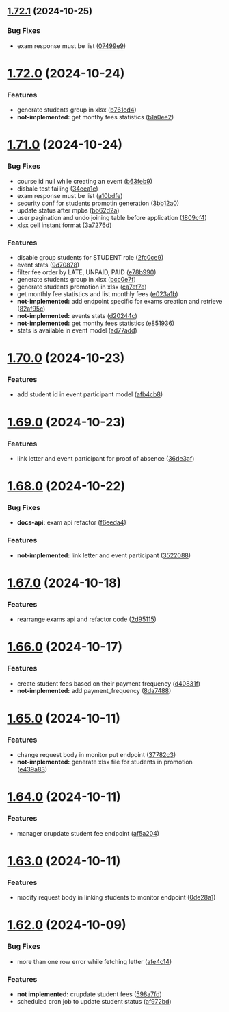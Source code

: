 ## [1.72.1](https://github.com/hei-school/hei-admin-api/compare/v1.72.0...v1.72.1) (2024-10-25)


### Bug Fixes

* exam response must be list  ([07499e9](https://github.com/hei-school/hei-admin-api/commit/07499e984e43211f608540c1849dbdfc43fc6fe8))



# [1.72.0](https://github.com/hei-school/hei-admin-api/compare/v1.71.0...v1.72.0) (2024-10-24)


### Features

* generate students group in xlsx  ([b761cd4](https://github.com/hei-school/hei-admin-api/commit/b761cd4378f5cdb0cf598ce2fa6c9c5ff5256cd5))
* **not-implemented:** get monthy fees statistics  ([b1a0ee2](https://github.com/hei-school/hei-admin-api/commit/b1a0ee2ab597b67f90d090dbbe336242b9735fc9))



# [1.71.0](https://github.com/hei-school/hei-admin-api/compare/v1.70.0...v1.71.0) (2024-10-24)


### Bug Fixes

* course id null while creating an event ([b63feb9](https://github.com/hei-school/hei-admin-api/commit/b63feb901e6536788d61a34159fb8e5583e8b88b))
* disbale test failing ([34eea1e](https://github.com/hei-school/hei-admin-api/commit/34eea1ec60f05f888926520bfca24643b4ca21bb))
* exam response must be list  ([a10bdfe](https://github.com/hei-school/hei-admin-api/commit/a10bdfe591aae3aeb024df0c9601a63b664d4c75))
* security conf for students promotin generation  ([3bb12a0](https://github.com/hei-school/hei-admin-api/commit/3bb12a0ff1a0680da6fe617e69ec3d65eb732a43))
* update status after mpbs  ([bb62d2a](https://github.com/hei-school/hei-admin-api/commit/bb62d2ae8fecc663682af20c104e26cf0fe6618d))
* user pagination and undo joining table before application  ([1809cf4](https://github.com/hei-school/hei-admin-api/commit/1809cf44ed5a0d6a00e655094c69021d213f64f3))
* xlsx cell instant format  ([3a7276d](https://github.com/hei-school/hei-admin-api/commit/3a7276d97df5dcdce5cbfa5fdd4d98007f87df15))


### Features

* disable group students for STUDENT role  ([2fc0ce9](https://github.com/hei-school/hei-admin-api/commit/2fc0ce974444da6a872e309170358c8fb3500a77))
* event stats ([9d70878](https://github.com/hei-school/hei-admin-api/commit/9d70878583eb62123ab7b6022b93d75e5d2cbc28))
* filter fee order by LATE, UNPAID, PAID  ([e78b990](https://github.com/hei-school/hei-admin-api/commit/e78b99079a3672e6bfbb3127433b06ccd4288cb6))
* generate students group in xlsx  ([bcc0e7f](https://github.com/hei-school/hei-admin-api/commit/bcc0e7ffa64237005f1325a6e1dd450dccbaf944))
* generate students promotion in xlsx  ([ca7ef7e](https://github.com/hei-school/hei-admin-api/commit/ca7ef7ebcc478a18907d7184fbe0a28f7cfde393))
* get monthly fee statistics and list monthly fees  ([e023a1b](https://github.com/hei-school/hei-admin-api/commit/e023a1b09659f194a1c9e0f22a25106bf4514579))
* **not-implemented:** add endpoint specific for exams creation and retrieve ([82af95c](https://github.com/hei-school/hei-admin-api/commit/82af95c0d3dfa9c7ce37621c62de9c0eba20132a))
* **not-implemented:** events stats ([d20244c](https://github.com/hei-school/hei-admin-api/commit/d20244c4fc23490fdb4ae40c4af944102fdd7213))
* **not-implemented:** get monthy fees statistics  ([e851936](https://github.com/hei-school/hei-admin-api/commit/e85193642650b548bd6baa7616ed3bc3e555c922))
* stats is available in event model ([ad77add](https://github.com/hei-school/hei-admin-api/commit/ad77addbfde083858507aa887402d657479ca71a))



# [1.70.0](https://github.com/hei-school/hei-admin-api/compare/v1.69.0...v1.70.0) (2024-10-23)


### Features

* add student id in event participant model ([afb4cb8](https://github.com/hei-school/hei-admin-api/commit/afb4cb8451b5c3d13e96d5aa899f1e697c527e67))



# [1.69.0](https://github.com/hei-school/hei-admin-api/compare/v1.68.0...v1.69.0) (2024-10-23)


### Features

* link letter and event participant for proof of absence ([36de3af](https://github.com/hei-school/hei-admin-api/commit/36de3afd5428e56f4ee7bcf6273eea62957c8f90))



# [1.68.0](https://github.com/hei-school/hei-admin-api/compare/v1.67.0...v1.68.0) (2024-10-22)


### Bug Fixes

* **docs-api:** exam api refactor ([f6eeda4](https://github.com/hei-school/hei-admin-api/commit/f6eeda447580aa479439ee809c32757165990da0))


### Features

* **not-implemented:** link letter and event participant ([3522088](https://github.com/hei-school/hei-admin-api/commit/352208894c4bf6dbcdb8ed77c154499b8402b339))



# [1.67.0](https://github.com/hei-school/hei-admin-api/compare/v1.66.0...v1.67.0) (2024-10-18)


### Features

* rearrange exams api and refactor code ([2d95115](https://github.com/hei-school/hei-admin-api/commit/2d9511594d32d39e6659128f70d2921bcf0baacc))



# [1.66.0](https://github.com/hei-school/hei-admin-api/compare/v1.65.0...v1.66.0) (2024-10-17)


### Features

* create student fees based on their payment frequency ([d40831f](https://github.com/hei-school/hei-admin-api/commit/d40831fcad9d8d04b1ec912cc0e829dc50b2ff10))
* **not-implemented:** add payment_frequency ([8da7488](https://github.com/hei-school/hei-admin-api/commit/8da7488ea642117fd49bf520a00bd8dda53db5a1))



# [1.65.0](https://github.com/hei-school/hei-admin-api/compare/v1.64.0...v1.65.0) (2024-10-11)


### Features

* change request body in monitor put endpoint ([37782c3](https://github.com/hei-school/hei-admin-api/commit/37782c305688ac4ac8dee765766f56e9da1b5b88))
* **not-implemented:** generate xlsx file for students in promotion ([e439a83](https://github.com/hei-school/hei-admin-api/commit/e439a83ecc1500982ac0f6aeca91d971dbb36886))



# [1.64.0](https://github.com/hei-school/hei-admin-api/compare/v1.63.0...v1.64.0) (2024-10-11)


### Features

* manager crupdate student fee endpoint ([af5a204](https://github.com/hei-school/hei-admin-api/commit/af5a2049db4d6b7ea65f25f56f347d7b38d2c815))


# [1.63.0](https://github.com/hei-school/hei-admin-api/compare/v1.62.0...v1.63.0) (2024-10-11)


### Features

* modify request body in linking students to monitor endpoint ([0de28a1](https://github.com/hei-school/hei-admin-api/commit/0de28a13e4504ed49d764990c419666b136cb3a1))


# [1.62.0](https://github.com/hei-school/hei-admin-api/compare/v1.61.0...v1.62.0) (2024-10-09)


### Bug Fixes

* more than one row error while fetching letter ([afe4c14](https://github.com/hei-school/hei-admin-api/commit/afe4c145fe86287ffe329c7072e1a5fd7a8bd338))


### Features

* **not implemented:** crupdate student fees ([598a7fd](https://github.com/hei-school/hei-admin-api/commit/598a7fd8803218e7a37f7c3be1e76c3eba29d1b5))
* scheduled cron job to update student status  ([af972bd](https://github.com/hei-school/hei-admin-api/commit/af972bd3481ad3b24593ecbbb713dd4efb740870))


